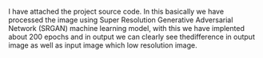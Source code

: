 I have attached the project source code.
In this basically we have processed the image using Super Resolution Generative Adversarial Network (SRGAN)  machine learning  model, with this we have implented about 200 epochs and in output we can clearly see thedifference in output image as well as input image which low resolution image.
